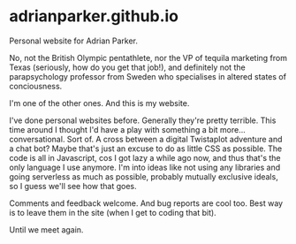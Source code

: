 # adrianparker.github.io
Personal website for Adrian Parker.

No, not the British Olympic pentathlete, nor the VP of tequila marketing from Texas (seriously, how do you get that job!), and definitely not the parapsychology professor from Sweden who specialises in altered states of conciousness. 

I'm one of the other ones. And this is my website.

I've done personal websites before. Generally they're pretty terrible.
This time around I thought I'd have a play with something a bit more... conversational. Sort of. A cross between a digital Twistaplot adventure and a chat bot? Maybe that's just an excuse to do as little CSS as possible.
The code is all in Javascript, cos I got lazy a while ago now, and thus that's the only language I use anymore. I'm into ideas like not using any libraries and going serverless as much as possible, probably mutually exclusive ideals, so I guess we'll see how that goes.

Comments and feedback welcome. And bug reports are cool too. Best way is to leave them in the site (when I get to coding that bit). 

Until we meet again.